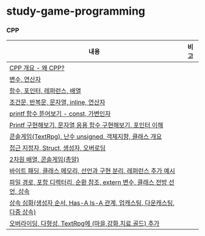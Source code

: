 # study-game-programming

### CPP
|내용|비고|
|---|---|
|[CPP 개요 - 왜 CPP?](https://velog.io/@kuronuma_daisy/20231212CPP)||
|[변수, 연산자](https://velog.io/@kuronuma_daisy/20231213cpp)||
|[함수, 포인터, 레퍼런스, 배열](https://velog.io/@kuronuma_daisy/20231214CPP)||
|[조건문, 반복문, 문자열, inline, 연산자](https://velog.io/@kuronuma_daisy/20231215CPP)||
|[printf 함수 뜯어보기 - const, 가변인자](https://velog.io/@kuronuma_daisy/20231218CPP)||
|[Printf 구현해보기, 문자열 응용 함수 구현해보기, 포인터 이해](https://velog.io/@kuronuma_daisy/20231219CPP)||
|[콘솔게임(TextRpg), 난수 unsigned, 객체지향, 클래스 개요](https://velog.io/@kuronuma_daisy/20231220CPP)||
|[접근 지정자, Struct, 생성자, 오버로딩](https://velog.io/@kuronuma_daisy/20231221CPP)||
|[2차원 배열, 콘솔게임(총알)](https://velog.io/@kuronuma_daisy/20231222CPP)||
|[바이트 패딩, 클래스 메모리, 선언과 구현 분리, 레퍼런스 추가 예시](https://velog.io/@kuronuma_daisy/20231226CPP)||
|[파일 경로, 포함 디렉터리, 순환 참조, extern 변수, 클래스 전방 선언, 상속](https://velog.io/@kuronuma_daisy/20231227CPP#%EC%83%81%EC%86%8D)||
|[상속 심화(생성자 순서, Has-A Is-A 관계, 업캐스팅, 다운캐스팅, 다중 상속)](https://velog.io/@kuronuma_daisy/20231228CPP)||
|[오버라이딩, 다형성, TextRpg에 (마을,강화,치료,골드) 추가](https://velog.io/@kuronuma_daisy/20231229CPP)||
